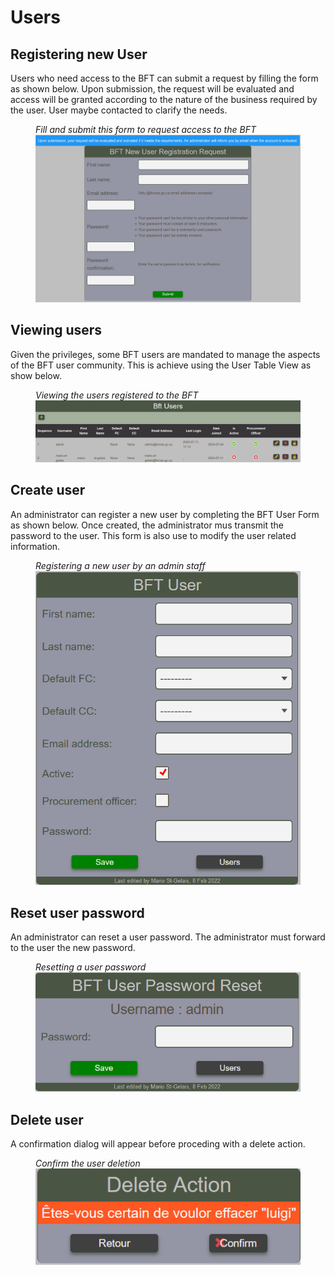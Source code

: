 # Users

## Registering new User

Users who need access to the BFT can submit a request by filling the form as shown below.  Upon submission, the request will be evaluated and access will be granted according to the nature of the business required by the user.  User maybe contacted to clarify the needs.

<figure markdown>

*Fill and submit this form to request access to the BFT*
![](images/user-registration-form.png)
</figure>

## Viewing users

Given the privileges, some BFT users are mandated to manage the aspects of the BFT user community.  This is achieve using the User Table View as show below.

<figure markdown>

*Viewing the users registered to the BFT*
![](images/user-view.png)
</figure>

## Create user

An administrator can register a new user by completing the BFT User Form as shown below.  Once created, the administrator mus transmit the password to the user.  This form is also use to modify the user related information.

<figure markdown>

*Registering a new user by an admin staff*
![](images/user-create-form.png)
</figure>

## Reset user password

An administrator can reset a user password.  The administrator must forward to the user the new password.

<figure markdown>

*Resetting a user password*
![](images/user-reset-password-form.png)
</figure>

## Delete user

A confirmation dialog will appear before proceding with a delete action.

<figure markdown>

*Confirm the user deletion*
![](images/user-delete.png)
</figure>
